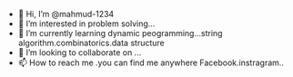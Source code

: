 - 👋 Hi, I’m @mahmud-1234
- 👀 I’m interested in problem solving...
- 🌱 I’m currently learning dynamic peogramming...string algorithm.combinatorics.data structure
- 💞️ I’m looking to collaborate on ...
- 📫 How to reach me .you can find me anywhere Facebook.instragram..

<!---
mahmud-1234/mahmud-1234 is a ✨ special ✨ repository because its `README.md` (this file) appears on your GitHub profile.
You can click the Preview link to take a look at your changes.
--->
